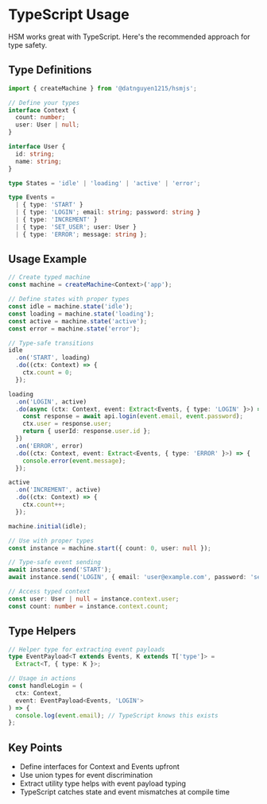 # TypeScript Usage

HSM works great with TypeScript. Here's the recommended approach for type safety.

## Type Definitions

```typescript
import { createMachine } from '@datnguyen1215/hsmjs';

// Define your types
interface Context {
  count: number;
  user: User | null;
}

interface User {
  id: string;
  name: string;
}

type States = 'idle' | 'loading' | 'active' | 'error';

type Events =
  | { type: 'START' }
  | { type: 'LOGIN'; email: string; password: string }
  | { type: 'INCREMENT' }
  | { type: 'SET_USER'; user: User }
  | { type: 'ERROR'; message: string };
```

## Usage Example

```typescript
// Create typed machine
const machine = createMachine<Context>('app');

// Define states with proper types
const idle = machine.state('idle');
const loading = machine.state('loading');
const active = machine.state('active');
const error = machine.state('error');

// Type-safe transitions
idle
  .on('START', loading)
  .do((ctx: Context) => {
    ctx.count = 0;
  });

loading
  .on('LOGIN', active)
  .do(async (ctx: Context, event: Extract<Events, { type: 'LOGIN' }>) => {
    const response = await api.login(event.email, event.password);
    ctx.user = response.user;
    return { userId: response.user.id };
  })
  .on('ERROR', error)
  .do((ctx: Context, event: Extract<Events, { type: 'ERROR' }>) => {
    console.error(event.message);
  });

active
  .on('INCREMENT', active)
  .do((ctx: Context) => {
    ctx.count++;
  });

machine.initial(idle);

// Use with proper types
const instance = machine.start({ count: 0, user: null });

// Type-safe event sending
await instance.send('START');
await instance.send('LOGIN', { email: 'user@example.com', password: 'secret' });

// Access typed context
const user: User | null = instance.context.user;
const count: number = instance.context.count;
```

## Type Helpers

```typescript
// Helper type for extracting event payloads
type EventPayload<T extends Events, K extends T['type']> =
  Extract<T, { type: K }>;

// Usage in actions
const handleLogin = (
  ctx: Context,
  event: EventPayload<Events, 'LOGIN'>
) => {
  console.log(event.email); // TypeScript knows this exists
};
```

## Key Points

- Define interfaces for Context and Events upfront
- Use union types for event discrimination
- Extract utility type helps with event payload typing
- TypeScript catches state and event mismatches at compile time